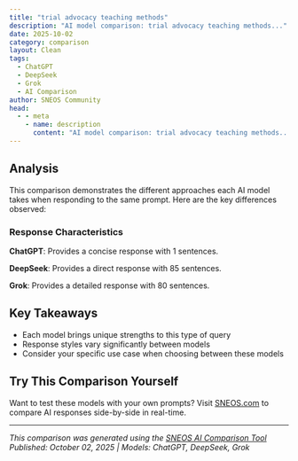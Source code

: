```yaml
---
title: "trial advocacy teaching methods"
description: "AI model comparison: trial advocacy teaching methods..."
date: 2025-10-02
category: comparison
layout: Clean
tags:
  - ChatGPT
  - DeepSeek
  - Grok
  - AI Comparison
author: SNEOS Community
head:
  - - meta
    - name: description
      content: "AI model comparison: trial advocacy teaching methods..."
---
```


<ChatComparison
  title="trial advocacy teaching methods"
  prompt="trial advocacy teaching methods"
  :responses='{
    "ChatGPT": "Teaching trial advocacy involves a variety of methods to equip law students and practitioners with the skills necessary for effective trial practice. Here are some of the most effective teaching methods used in trial advocacy courses:\n\n1. **Simulation Exercises**: Students participate in mock trials, where they assume the roles of attorneys, witnesses, or jurors. This hands-on approach allows them to practice presenting cases, making objections, and conducting direct and cross-examinations in a realistic setting.\n\n2. **Video Analysis**: Students watch recordings of trial advocates in action (both real cases and recorded simulations) to analyze techniques, styles, and the effectiveness of various advocacy strategies. They can also record their performances for self-reflection and peer feedback.\n\n3. **Role-Playing**: Instructors create scenarios where students take on specific roles (e.g., defense attorney, prosecutor, witness) to explore different perspectives in trial situations. This helps them understand strategies from multiple viewpoints.\n\n4. **Critiques and Feedback**: After performances, instructors and peers provide constructive feedback. This critique process helps students refine their skills and understand areas for improvement.\n\n5. **Skills Workshops**: Focused workshops on specific skills like opening statements, closing arguments, and witness handling allow students to deepen their expertise in particular areas of trial advocacy.\n\n6. **Guest Speakers and Practitioners**: Inviting experienced litigators to share insights and experiences provides students with real-world perspectives on trial advocacy, including strategies, pitfalls, and practical tips.\n\n7. **Moot Court Competitions**: Encouraging students to participate in moot court competitions provides an opportunity for them to experience the adversarial process in a competitive setting, receive feedback from judges, and further develop their advocacy skills.\n\n8. **Case Studies**: Analyzing real cases helps students learn the intricacies of trial strategy, jury selection, and case theory. Discussing successful and unsuccessful cases can highlight important principles of trial advocacy.\n\n9. **Theoretical Frameworks**: Teaching the underlying theories of persuasion, evidence, and jury behavior helps students understand the legal principles that inform effective trial advocacy.\n\n10. **Team-Based Learning**: Group assignments where students collaborate on case preparation and strategy development encourage teamwork and expose them to different advocacy styles and ideas.\n\n11. **Assessment and Reflection**: Regular assessments, such as performance evaluations or reflective writing assignments, help students critically assess their progress and areas of growth in their advocacy skills.\n\n12. **Cross-Disciplinary Approaches**: Incorporating techniques from psychology, communication studies, and performance arts can enhance students&#x27; understanding of effective communication and persuasion strategies in the courtroom.\n\nBy utilizing a combination of these methods, instructors can create a comprehensive and engaging learning environment that prepares students for the challenges of trial advocacy.",
    "DeepSeek": "Of course. This is a fantastic topic. Modern trial advocacy teaching has evolved far beyond simple lecture-based instruction. It now embraces a multi-faceted, experiential, and student-centered approach.\n\nHere is a comprehensive breakdown of the primary methods used in teaching trial advocacy, from foundational to advanced.\n\n### I. Foundational Methods: The Core Building Blocks\n\nThese are the essential, time-tested methods used in almost every advocacy program.\n\n**1. The \u0022Learn-by-Doing\u0022 Method (Learning by Performing)**\nThis is the cornerstone of advocacy training. The principle is simple: you learn to try cases by *practicing* how to try cases.\n*   **How it Works:** Students perform discrete trial skills (opening statements, direct examination, cross-examination, closing arguments) and full trials in a simulated environment.\n*   **Tools:** Case files (or \u0022case problems\u0022) containing pleadings, witness statements, exhibits, and legal authority.\n*   **Benefit:** Builds muscle memory, confidence, and practical understanding that cannot be gained from a book.\n\n**2. The \u0022Building Block\u0022 or \u0022Component Skills\u0022 Approach**\nInstead of starting with a full trial, students master individual skills in isolation before combining them.\n*   **Typical Progression:**\n    1.  **Case Theory and Theme Development**\n    2.  **Jury Selection (Voir Dire)**\n    3.  **Opening Statements**\n    4.  **Direct Examination**\n    5.  **Cross-Examination**\n    6.  **Exhibit Introduction**\n    7.  **Closing Arguments**\n*   **Benefit:** Reduces cognitive overload, allowing students to focus on perfecting one skill at a time.\n\n**3. The \u0022Lecture-Demonstration-Performance-Critique\u0022 Model (The NITA Model)**\nThis is the gold standard, famously used by the National Institute for Trial Advocacy (NITA) and emulated worldwide.\n*   **Lecture:** A short, focused lecture on the principles of a specific skill (e.g., the structure of a direct examination).\n*   **Demonstration:** The instructor (or a skilled actor) performs the skill *correctly*, showing students what excellence looks like. Sometimes, a \u0022what not to do\u0022 demonstration is also effective.\n*   **Performance:** Students immediately perform the same skill, using the case file.\n*   **Critique:** The instructor and sometimes peers provide immediate, specific, and constructive feedback.\n*   **Benefit:** Provides a clear model, immediate application, and tailored feedback for rapid improvement.\n\n### II. Advanced \u0026 Specialized Methods\n\nOnce the basics are mastered, these methods deepen the learning.\n\n**4. Learning by Teaching (The \u0022Student-as-Teacher\u0022 Method)**\n*   **How it Works:** Advanced students are tasked with teaching a component skill to less experienced students. To teach it effectively, they must deconstruct and deeply understand the skill themselves.\n*   **Benefit:** Reinforces the advanced student\u0027s knowledge and provides a different perspective on the skill.\n\n**5. The \u0022Whole-Trial\u0022 Method**\n*   **How it Works:** Students prepare and try a complete case from start to finish, often over multiple weeks. This includes pre-trial motions, voir dire, opening, witness examinations, and closing.\n*   **Benefit:** Teaches case integration, pacing, endurance, and the ability to adapt strategy on the fly.\n\n**6. Simulation with Professional Actors**\n*   **How it Works:** Instead of using other law students as witnesses, professional actors are hired. They are often trained to be challenging witnesses (e.g., hostile, forgetful, emotional).\n*   **Benefit:** Creates a much more realistic and unpredictable environment, forcing students to think on their feet and deal with authentic human reactions.\n\n**7. \u0022Rethinking\u0022 or \u0022Deconstruction\u0022 Exercises**\n*   **How it Works:** Students perform a task (like a direct exam), and then the instructor leads a session where they must completely redesign it based on a different theory or theme.\n*   **Benefit:** Breaks students of rigid, formulaic thinking and fosters creativity and strategic flexibility.\n\n### III. Modern Enhancements \u0026 Technology Integration\n\n**8. Video Recording and Self-Critique**\n*   **How it Works:** All student performances are recorded. Students are required to watch their own performances and complete a self-critique form before receiving instructor feedback.\n*   **Benefit:** Develops self-awareness and the ability to self-correct, which is crucial for lifelong professional development.\n\n**9. Remote and Hybrid Advocacy Training**\n*   **How it Works:** Using platforms like Zoom or dedicated litigation software to conduct examinations, arguments, and full trials.\n*   **Benefit:** Prepares students for the modern reality of remote hearings and depositions. It also forces a focus on vocal delivery and managing exhibits electronically.\n\n**10. Use of Trial Technology and Visualization**\n*   **How it Works:** Students learn to use software like TrialDirector or Sanction to display exhibits, create timelines, and highlight key testimony in real-time during their presentations.\n*   **Benefit:** Integrates a critical modern lawyering skill into the advocacy curriculum.\n\n### IV. The Role of Feedback and Critique\n\nThe method of feedback is as important as the teaching method itself.\n\n*   **The \u0022Praise-Correct-Praise\u0022 Sandwich:** Start with a positive, identify a specific area for improvement with a concrete suggestion, and end with encouragement.\n*   **The \u0022Why\u0022 Method:** Instead of just saying \u0022that was good,\u0022 the instructor asks, \u0022*Why* did that question work?\u0022 or \u0022*Why* did that moment connect with the jury?\u0022 This forces analytical thinking.\n*   **Limited Focus Critique:** Instead of overwhelming a student with 10 points of feedback, the instructor focuses on the 1 or 2 most important things to fix for the next performance.\n*   **Peer Review:** Teaching students to give constructive feedback to their peers develops their critical eye and helps them recognize effective and ineffective techniques in others.\n\n### Best Practices for an Effective Advocacy Program\n\nA successful program typically blends several of these methods:\n\n1.  **Sequenced Learning:** Start with the \u0022Building Block\u0022 approach and progress to \u0022Whole-Trial\u0022 simulations.\n2.  **Low Student-to-Teacher Ratio:** Essential for effective performance and critique. Ideal ratios are 6:1 or 8:1.\n3.  **Psychological Safety:** Create an environment where students feel safe to take risks, make mistakes, and be vulnerable without fear of humiliation.\n4.  **Focus on Fundamentals First:** Before allowing stylistic flair, ensure students have mastered the foundational rules of evidence and basic structure.\n5.  **Integration with Evidence:** Advocacy is useless without a solid grasp of evidence. The best programs constantly integrate evidentiary rulings and objections into the exercises.\n\nIn summary, modern trial advocacy teaching is a dynamic blend of theory, demonstration, repetitive practice, and reflective critique, all designed to transform legal knowledge into persuasive courtroom skill.",
    "Grok": "Trial advocacy teaching methods are designed to train law students, young attorneys, and legal professionals in the skills necessary to effectively represent clients in a courtroom setting. These methods focus on developing practical skills such as case preparation, oral advocacy, witness examination, and courtroom etiquette, while also emphasizing critical thinking, strategy, and ethical considerations. Below are some common and effective teaching methods used in trial advocacy programs:\n\n---\n\n### 1. **Mock Trials and Simulations**\n   - **Description**: Students participate in simulated courtroom scenarios where they act as attorneys, witnesses, or even judges. These mock trials replicate real-world trial processes, including opening statements, direct and cross-examinations, objections, and closing arguments.\n   - **Purpose**: To provide hands-on experience in a controlled environment, allowing students to practice trial skills and receive immediate feedback.\n   - **Implementation**: Instructors create fact patterns or case files for students to analyze, prepare, and argue. Video recordings of performances can be reviewed to critique techniques and strategies.\n   - **Benefits**: Builds confidence, improves public speaking, and helps students think on their feet under pressure.\n\n---\n\n### 2. **Role-Playing Exercises**\n   - **Description**: Students take on specific roles (e.g., prosecuting attorney, defense counsel, witness) in short, targeted exercises focused on particular trial skills such as cross-examination or delivering an opening statement.\n   - **Purpose**: To isolate and refine specific advocacy skills without the complexity of a full trial.\n   - **Implementation**: Instructors may provide scripts or guidelines for the exercise, followed by peer or faculty feedback.\n   - **Benefits**: Allows for focused learning and immediate application of feedback in a low-stakes environment.\n\n---\n\n### 3. **Case Analysis and Strategy Development**\n   - **Description**: Students are given case files or hypothetical legal disputes and tasked with developing a theory of the case, identifying key legal issues, and crafting persuasive arguments.\n   - **Purpose**: To teach students how to think strategically and build a coherent narrative for trial.\n   - **Implementation**: Instructors guide students through the process of analyzing evidence, researching relevant law, and anticipating opposing arguments.\n   - **Benefits**: Develops critical thinking and prepares students to adapt strategies based on case dynamics.\n\n---\n\n### 4. **Lecture and Discussion**\n   - **Description**: Traditional classroom instruction where instructors cover foundational concepts such as trial procedure, rules of evidence, ethical considerations, and persuasive storytelling.\n   - **Purpose**: To provide a theoretical framework for trial advocacy before students engage in practical exercises.\n   - **Implementation**: Lectures may include case studies, analysis of famous trials, or guest speakers (e.g., experienced trial attorneys or judges).\n   - **Benefits**: Builds a solid knowledge base and introduces students to best practices and legal standards.\n\n---\n\n### 5. **Feedback and Critique**\n   - **Description**: After simulations or role-playing exercises, instructors, peers, or guest practitioners provide constructive feedback on performance, focusing on strengths and areas for improvement.\n   - **Purpose**: To help students refine their skills and address weaknesses in real time.\n   - **Implementation**: Feedback may focus on delivery (e.g., tone, body language), legal reasoning, or adherence to courtroom rules. Video playback is often used to allow students to self-assess.\n   - **Benefits**: Encourages self-reflection and continuous improvement.\n\n---\n\n### 6. **Mentorship and Observation**\n   - **Description**: Students shadow experienced trial attorneys in real courtrooms or watch recordings of actual trials to observe effective techniques and professional conduct.\n   - **Purpose**: To expose students to real-world advocacy and learn from seasoned professionals.\n   - **Implementation**: Programs may partner with local courts or law firms to arrange observation opportunities or internships.\n   - **Benefits**: Provides insight into practical challenges and the nuances of trial work that cannot be replicated in a classroom.\n\n---\n\n### 7. **Competitions and Moot Court**\n   - **Description**: Students participate in trial advocacy competitions or moot court programs where they compete against peers from other institutions in simulated trials or appellate arguments.\n   - **Purpose**: To simulate high-pressure environments and encourage excellence in advocacy skills.\n   - **Implementation**: Competitions often involve written briefs, oral arguments, and judging by experienced attorneys or judges.\n   - **Benefits**: Enhances teamwork, public speaking, and the ability to perform under scrutiny.\n\n---\n\n### 8. **Use of Technology and Multimedia**\n   - **Description**: Incorporating tools like video recordings, virtual reality simulations, or trial presentation software (e.g., PowerPoint, TrialDirector) to teach courtroom technology and presentation skills.\n   - **Purpose**: To prepare students for modern trial practice where technology plays a key role in presenting evidence and arguments.\n   - **Implementation**: Students may practice creating digital exhibits or review recordings of their performances to analyze body language and speech patterns.\n   - **Benefits**: Familiarizes students with tools that enhance persuasiveness and efficiency in the courtroom.\n\n---\n\n### 9. **Workshops and Skills Clinics**\n   - **Description**: Intensive, short-term sessions focused on specific trial skills such as witness preparation, jury selection, or handling hostile witnesses.\n   - **Purpose**: To provide in-depth training on specialized aspects of trial advocacy.\n   - **Implementation**: Workshops often feature guest instructors (e.g., trial consultants, psychologists) who offer unique perspectives on trial dynamics.\n   - **Benefits**: Allows for targeted skill development and networking with professionals.\n\n---\n\n### 10. **Interdisciplinary Learning**\n   - **Description**: Incorporating non-legal perspectives, such as psychology (e.g., understanding juror behavior) or communication studies (e.g., persuasive rhetoric), into trial advocacy training.\n   - **Purpose**: To provide a holistic understanding of what influences trial outcomes beyond legal arguments.\n   - **Implementation**: Courses may include lessons on storytelling, non-verbal communication, or cultural biases.\n   - **Benefits**: Equips students to connect with juries and judges on a human level.\n\n---\n\n### Key Principles for Effective Trial Advocacy Teaching\n- **Experiential Learning**: Emphasize \u0022learning by doing\u0022 through simulations and real-world exposure.\n- **Feedback-Oriented**: Provide detailed, constructive critiques to help students grow.\n- **Ethical Focus**: Integrate discussions of professionalism, ethics, and client representation.\n- **Adaptability**: Teach students to think on their feet and adjust to unexpected developments in trial.\n- **Collaboration**: Encourage teamwork and peer learning to simulate real legal practice environments.\n\n---\n\n### Challenges in Trial Advocacy Teaching\n- **Resource Intensity**: Mock trials and simulations require significant time, faculty, and materials.\n- **Diverse Skill Levels**: Students often come with varying levels of confidence and experience, requiring tailored instruction.\n- **Realism vs. Safety**: Balancing realistic scenarios with a supportive learning environment to avoid discouraging students.\n\nBy combining theoretical instruction with practical, experiential learning, trial advocacy teaching methods aim to produce competent, confident, and ethical litigators ready to handle the complexities of the courtroom. Many law schools and professional organizations, such as the National Institute for Trial Advocacy (NITA), offer structured programs to support these teaching methods."
  }'
  published-date="02:59"
/>

## Analysis

This comparison demonstrates the different approaches each AI model takes when responding to the same prompt. Here are the key differences observed:

### Response Characteristics

**ChatGPT**: Provides a concise response with 1 sentences. 

**DeepSeek**: Provides a direct response with 85 sentences. 

**Grok**: Provides a detailed response with 80 sentences. 

## Key Takeaways

- Each model brings unique strengths to this type of query
- Response styles vary significantly between models
- Consider your specific use case when choosing between these models

## Try This Comparison Yourself

Want to test these models with your own prompts? Visit [SNEOS.com](https://sneos.com) to compare AI responses side-by-side in real-time.

---

*This comparison was generated using the [SNEOS AI Comparison Tool](https://sneos.com)*
*Published: October 02, 2025 | Models: ChatGPT, DeepSeek, Grok*
